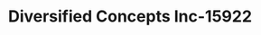 ---
f_zip-code: 93662
f_state-code: CA
title: Diversified Concepts Inc-15922
f_phone: 559-896-7900
f_city-only: Selma
f_address: 2835 Highland Ave Ste 101 Selma
f_location-unique-id: '15922'
slug: diversified-concepts-inc-15922
updated-on: '2024-05-30T13:46:58.046Z'
created-on: '2024-05-30T13:36:59.803Z'
published-on: '2024-05-30T13:54:32.469Z'
f_city-state: cms/city/selma-ca.md
f_company: cms/company/diversified-concepts-inc.md
f_state: cms/state/california.md
layout: '[payday-loan].html'
tags: payday-loan
---